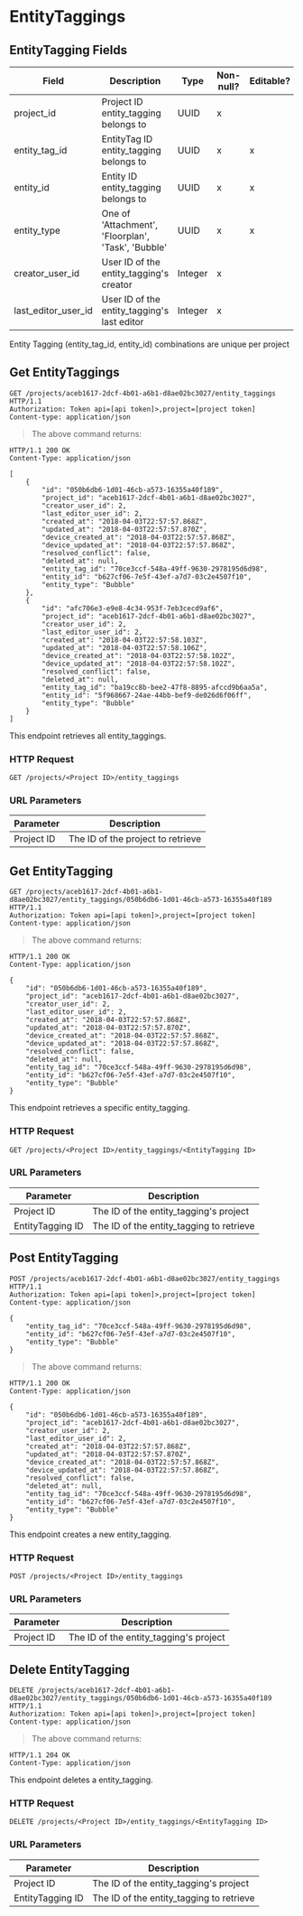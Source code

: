 # EntityTaggings

## EntityTagging Fields

Field | Description | Type | Non-null? | Editable? | Default
--------- | --------- | --------- | --------- | --------- | ---------
project_id | Project ID entity_tagging belongs to | UUID | x | |
entity_tag_id | EntityTag ID entity_tagging belongs to | UUID | x | x |
entity_id | Entity ID entity_tagging belongs to | UUID | x | x |
entity_type | One of 'Attachment', 'Floorplan', 'Task', 'Bubble' | UUID | x | x |
creator_user_id | User ID of the entity_tagging's creator | Integer | x | |
last_editor_user_id | User ID of the entity_tagging's last editor | Integer | x | |

<aside class="warning">
    Entity Tagging (entity_tag_id, entity_id) combinations are unique per project
</aside>

## Get EntityTaggings

```http
GET /projects/aceb1617-2dcf-4b01-a6b1-d8ae02bc3027/entity_taggings HTTP/1.1
Authorization: Token api=[api token]>,project=[project token]
Content-type: application/json
```

> The above command returns:

```http
HTTP/1.1 200 OK
Content-Type: application/json

[
    {
        "id": "050b6db6-1d01-46cb-a573-16355a40f189",
        "project_id": "aceb1617-2dcf-4b01-a6b1-d8ae02bc3027",
        "creator_user_id": 2,
        "last_editor_user_id": 2,
        "created_at": "2018-04-03T22:57:57.868Z",
        "updated_at": "2018-04-03T22:57:57.870Z",
        "device_created_at": "2018-04-03T22:57:57.868Z",
        "device_updated_at": "2018-04-03T22:57:57.868Z",
        "resolved_conflict": false,
        "deleted_at": null,
        "entity_tag_id": "70ce3ccf-548a-49ff-9630-2978195d6d98",
        "entity_id": "b627cf06-7e5f-43ef-a7d7-03c2e4507f10",
        "entity_type": "Bubble"
    },
    {
        "id": "afc706e3-e9e8-4c34-953f-7eb3cecd9af6",
        "project_id": "aceb1617-2dcf-4b01-a6b1-d8ae02bc3027",
        "creator_user_id": 2,
        "last_editor_user_id": 2,
        "created_at": "2018-04-03T22:57:58.103Z",
        "updated_at": "2018-04-03T22:57:58.106Z",
        "device_created_at": "2018-04-03T22:57:58.102Z",
        "device_updated_at": "2018-04-03T22:57:58.102Z",
        "resolved_conflict": false,
        "deleted_at": null,
        "entity_tag_id": "ba19cc8b-bee2-47f8-8895-afccd9b6aa5a",
        "entity_id": "5f968667-24ae-44bb-bef9-de026d6f06ff",
        "entity_type": "Bubble"
    }
]
```

This endpoint retrieves all entity_taggings.

### HTTP Request

`GET /projects/<Project ID>/entity_taggings`

### URL Parameters

Parameter | Description
--------- | -----------
Project ID | The ID of the project to retrieve

## Get EntityTagging

```http
GET /projects/aceb1617-2dcf-4b01-a6b1-d8ae02bc3027/entity_taggings/050b6db6-1d01-46cb-a573-16355a40f189 HTTP/1.1
Authorization: Token api=[api token]>,project=[project token]
Content-type: application/json
```

> The above command returns:

```http
HTTP/1.1 200 OK
Content-Type: application/json

{
    "id": "050b6db6-1d01-46cb-a573-16355a40f189",
    "project_id": "aceb1617-2dcf-4b01-a6b1-d8ae02bc3027",
    "creator_user_id": 2,
    "last_editor_user_id": 2,
    "created_at": "2018-04-03T22:57:57.868Z",
    "updated_at": "2018-04-03T22:57:57.870Z",
    "device_created_at": "2018-04-03T22:57:57.868Z",
    "device_updated_at": "2018-04-03T22:57:57.868Z",
    "resolved_conflict": false,
    "deleted_at": null,
    "entity_tag_id": "70ce3ccf-548a-49ff-9630-2978195d6d98",
    "entity_id": "b627cf06-7e5f-43ef-a7d7-03c2e4507f10",
    "entity_type": "Bubble"
}
```

This endpoint retrieves a specific entity_tagging.

### HTTP Request

`GET /projects/<Project ID>/entity_taggings/<EntityTagging ID>`

### URL Parameters

Parameter | Description
--------- | -----------
Project ID | The ID of the entity_tagging's project
EntityTagging ID | The ID of the entity_tagging to retrieve

## Post EntityTagging

```http
POST /projects/aceb1617-2dcf-4b01-a6b1-d8ae02bc3027/entity_taggings HTTP/1.1
Authorization: Token api=[api token]>,project=[project token]
Content-type: application/json

{
    "entity_tag_id": "70ce3ccf-548a-49ff-9630-2978195d6d98",
    "entity_id": "b627cf06-7e5f-43ef-a7d7-03c2e4507f10",
    "entity_type": "Bubble"
}
```

> The above command returns:

```http
HTTP/1.1 200 OK
Content-Type: application/json

{
    "id": "050b6db6-1d01-46cb-a573-16355a40f189",
    "project_id": "aceb1617-2dcf-4b01-a6b1-d8ae02bc3027",
    "creator_user_id": 2,
    "last_editor_user_id": 2,
    "created_at": "2018-04-03T22:57:57.868Z",
    "updated_at": "2018-04-03T22:57:57.870Z",
    "device_created_at": "2018-04-03T22:57:57.868Z",
    "device_updated_at": "2018-04-03T22:57:57.868Z",
    "resolved_conflict": false,
    "deleted_at": null,
    "entity_tag_id": "70ce3ccf-548a-49ff-9630-2978195d6d98",
    "entity_id": "b627cf06-7e5f-43ef-a7d7-03c2e4507f10",
    "entity_type": "Bubble"
}
```

This endpoint creates a new entity_tagging.

### HTTP Request

`POST /projects/<Project ID>/entity_taggings`

### URL Parameters

Parameter | Description
--------- | -----------
Project ID | The ID of the entity_tagging's project


## Delete EntityTagging

```http
DELETE /projects/aceb1617-2dcf-4b01-a6b1-d8ae02bc3027/entity_taggings/050b6db6-1d01-46cb-a573-16355a40f189 HTTP/1.1
Authorization: Token api=[api token]>,project=[project token]
Content-type: application/json
```

> The above command returns:

```http
HTTP/1.1 204 OK
Content-Type: application/json
```

This endpoint deletes a entity_tagging.

### HTTP Request

`DELETE /projects/<Project ID>/entity_taggings/<EntityTagging ID>`

### URL Parameters

Parameter | Description
--------- | -----------
Project ID | The ID of the entity_tagging's project
EntityTagging ID | The ID of the entity_tagging to retrieve